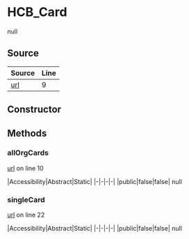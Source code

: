 # HCB_Card

null
## Source
|Source|Line|
|-|-|
|[url](https://github.com/devramsean0/hcb.js/blob/e67a168/src/api_endpoints/card.ts#L9)|9|
## Constructor
## Methods
### allOrgCards
[url](https://github.com/devramsean0/hcb.js/blob/e67a168/src/api_endpoints/card.ts#L10) on line 10  

|Accessibility|Abstract|Static|
|-|-|-|-|
|public|false|false|
null

### singleCard
[url](https://github.com/devramsean0/hcb.js/blob/e67a168/src/api_endpoints/card.ts#L22) on line 22  

|Accessibility|Abstract|Static|
|-|-|-|-|
|public|false|false|
null
